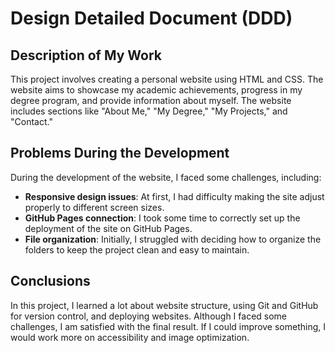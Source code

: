 # Design Detailed Document (DDD)

## Description of My Work
This project involves creating a personal website using HTML and CSS. The website aims to showcase my academic achievements, progress in my degree program, and provide information about myself. The website includes sections like "About Me," "My Degree," "My Projects," and "Contact."

## Problems During the Development
During the development of the website, I faced some challenges, including:
- **Responsive design issues**: At first, I had difficulty making the site adjust properly to different screen sizes.
- **GitHub Pages connection**: I took some time to correctly set up the deployment of the site on GitHub Pages.
- **File organization**: Initially, I struggled with deciding how to organize the folders to keep the project clean and easy to maintain.

## Conclusions
In this project, I learned a lot about website structure, using Git and GitHub for version control, and deploying websites. Although I faced some challenges, I am satisfied with the final result. If I could improve something, I would work more on accessibility and image optimization.
